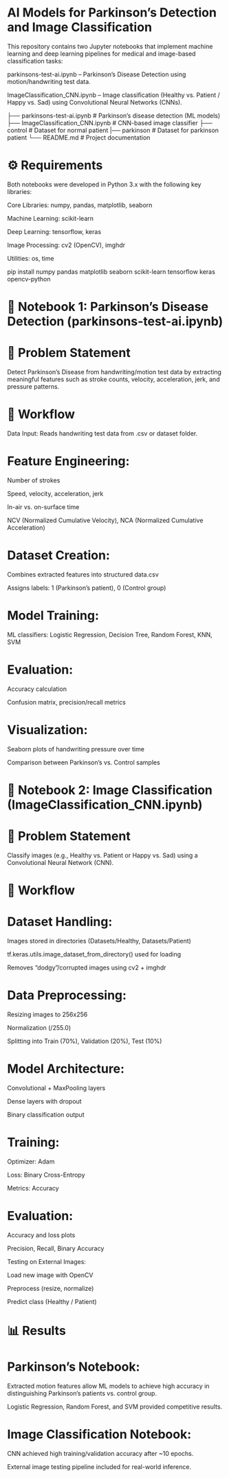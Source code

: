 # AI Models for Parkinson’s Detection and Image Classification

This repository contains two Jupyter notebooks that implement machine learning and deep learning pipelines for medical and image-based classification tasks:

parkinsons-test-ai.ipynb – Parkinson’s Disease Detection using motion/handwriting test data.

ImageClassification_CNN.ipynb – Image classification (Healthy vs. Patient / Happy vs. Sad) using Convolutional Neural Networks (CNNs).

├── parkinsons-test-ai.ipynb   # Parkinson’s disease detection (ML models)
├── ImageClassification_CNN.ipynb  # CNN-based image classifier
├── control                       # Dataset for normal patient
|── parkinson                     # Dataset for parkinson patient
└── README.md                  # Project documentation

# ⚙️ Requirements

Both notebooks were developed in Python 3.x with the following key libraries:

Core Libraries: numpy, pandas, matplotlib, seaborn

Machine Learning: scikit-learn

Deep Learning: tensorflow, keras

Image Processing: cv2 (OpenCV), imghdr

Utilities: os, time

pip install numpy pandas matplotlib seaborn scikit-learn tensorflow keras opencv-python

# 🧩 Notebook 1: Parkinson’s Disease Detection (parkinsons-test-ai.ipynb)
# 🔹 Problem Statement

Detect Parkinson’s Disease from handwriting/motion test data by extracting meaningful features such as stroke counts, velocity, acceleration, jerk, and pressure patterns.

# 🔹 Workflow

Data Input: Reads handwriting test data from .csv or dataset folder.

# Feature Engineering:

Number of strokes

Speed, velocity, acceleration, jerk

In-air vs. on-surface time

NCV (Normalized Cumulative Velocity), NCA (Normalized Cumulative Acceleration)

# Dataset Creation:

Combines extracted features into structured data.csv

Assigns labels: 1 (Parkinson’s patient), 0 (Control group)

# Model Training:

ML classifiers: Logistic Regression, Decision Tree, Random Forest, KNN, SVM

# Evaluation:

Accuracy calculation

Confusion matrix, precision/recall metrics

# Visualization:

Seaborn plots of handwriting pressure over time

Comparison between Parkinson’s vs. Control samples

# 🧩 Notebook 2: Image Classification (ImageClassification_CNN.ipynb)
# 🔹 Problem Statement

Classify images (e.g., Healthy vs. Patient or Happy vs. Sad) using a Convolutional Neural Network (CNN).

# 🔹 Workflow

# Dataset Handling:

Images stored in directories (Datasets/Healthy, Datasets/Patient)

tf.keras.utils.image_dataset_from_directory() used for loading

Removes “dodgy”/corrupted images using cv2 + imghdr

# Data Preprocessing:

Resizing images to 256x256

Normalization (/255.0)

Splitting into Train (70%), Validation (20%), Test (10%)

# Model Architecture:

Convolutional + MaxPooling layers

Dense layers with dropout

Binary classification output

# Training:

Optimizer: Adam

Loss: Binary Cross-Entropy

Metrics: Accuracy

# Evaluation:

Accuracy and loss plots

Precision, Recall, Binary Accuracy

Testing on External Images:

Load new image with OpenCV

Preprocess (resize, normalize)

Predict class (Healthy / Patient)

# 📊 Results

# Parkinson’s Notebook:

Extracted motion features allow ML models to achieve high accuracy in distinguishing Parkinson’s patients vs. control group.

Logistic Regression, Random Forest, and SVM provided competitive results.

# Image Classification Notebook:

CNN achieved high training/validation accuracy after ~10 epochs.

External image testing pipeline included for real-world inference.

